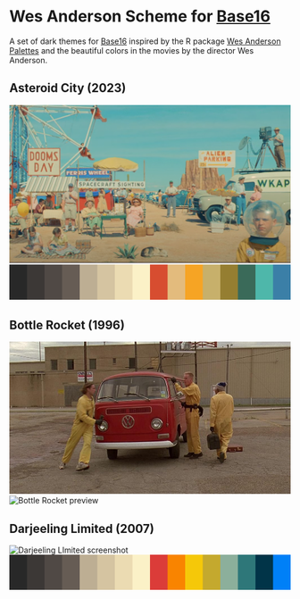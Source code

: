 # Wes Anderson Scheme for [Base16](http://chriskempson.com/projects/base16/)

A set of dark themes for [Base16](http://chriskempson.com/projects/base16/)
inspired by the R package [Wes Anderson
Palettes](https://github.com/karthik/wesanderson) and the beautiful colors in
the movies by the director Wes Anderson.

## Asteroid City (2023)

![Asteroid City screenshot](asteroid-city-screen.png)
![Asteroid City preview](asteroid-city-preview.png)

## Bottle Rocket (1996)

![Bottle Rocket screenshot](bottle-rocket-screen.png)
![Bottle Rocket preview](bottle-rocket.preview.png)

## Darjeeling Limited (2007)

![Darjeeling LImited screenshot](darjeeling-limited-screen.png)
![Darjeeling LImited preview](darjeeling-limited-preview.png)
